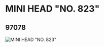 # MINI HEAD "NO. 823"
## 97078
![MINI HEAD "NO. 823"](https://lc-www-live-s.legocdn.com/media/bricks/5/2/4632081.jpg)